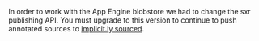 In order to work with the App Engine blobstore we had to change the sxr publishing API. You must upgrade to this version to continue to push annotated sources to [implicit.ly sourced][sourced].

[sourced]: http://sourced.implicit.ly/
